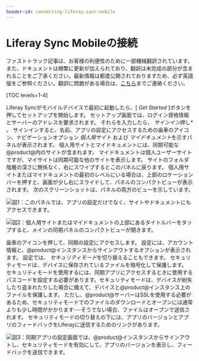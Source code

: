 ```yaml
---
header-id: connecting-liferay-sync-mobile
---
```


# Liferay Sync Mobileの接続

<p class="alert alert-info"><span class="wysiwyg-color-blue120">ファストトラック記事は、お客様の利便性のために一部機械翻訳されています。また、ドキュメントは頻繁に更新が加えられており、翻訳は未完成の部分が含まれることをご了承ください。最新情報は都度公開されておりますため、必ず英語版をご参照ください。翻訳に問題がある場合は、<a href="mailto:support-content-jp@liferay.com">こちら</a>までご連絡ください。</span></p>

[TOC levels=1-4]

Liferay Syncがモバイルデバイスで最初に起動したら、[ *Get Started* ]ボタンを押してセットアップを開始します。 セットアップ画面では、ログイン資格情報とサーバーのアドレスを要求されます。 それらを入力したら、 *サインイン*押し* 。 サインインすると、名前、アプリの設定にアクセスするための歯車のアイコン、ナビゲーションオプション *個人用サイト* および *マイドキュメント*を示すパネルが表示されます。 個人用サイトとマイドキュメントには、同期可能な@product@内のサイトが含まれます。 マイドキュメントは個人ユーザーサイトですが、マイサイトは同期可能な他のサイトを表示します。 サイトのフォルダ階層の深さに関係なく、右にスワイプするとこのパネルに戻ります。 個人用サイトまたはマイドキュメントの最初のレベルにいる場合は、上部のロケーションバーを押すと、画面が少し右にスライドして、パネルのコンパクトビューが表示されます。 次のスクリーンショットは、パネルの両方のビューを示しています。</p>

![図1：このパネルでは、アプリの設定だけでなく、サイトやドキュメントにもアクセスできます。](../../../../images/sync-mobile-panel.png)

![図2：個人用サイトまたはマイドキュメントの上部にあるタイトルバーをタップすると、メインの同期パネルのコンパクトビューが開きます。](../../../../images/sync-mobile-panel-compact.png)

歯車のアイコンを押して、同期の設定にアクセスします。 設定には、アカウント情報と、@product@インスタンスからサインアウトするオプションが表示されます。 設定では、 *セキュリティモード*を切り替えることもできます。 セキュリティモードは、デバイスに保存されているファイルを暗号化して保護します。 セキュリティモードを使用するには、同期アプリにアクセスするときに使用するパスコードを設定する必要があります。セキュリティモードは、デバイスが紛失したり盗まれたりした場合に備えて、デバイスと@product@インスタンス上のファイルを保護します。 ただし、@product@サーバーはSSLを使用する必要があるため、セキュリティモードでのファイルのダウンロードとオープンには通常よりも少し時間がかかります---そうでない場合、ファイルはオープンで送信されます。 セキュリティモードの切り替えの下には、アプリのバージョンとアプリのフィードバックをLiferayに送信するためのリンクがあります。

![図3：同期アプリの設定画面では、@product@インスタンスからサインアウトし、セキュリティモードを有効にして、アプリのバージョンを表示し、フィードバックを送信できます。](../../../../images/sync-mobile-settings.png)
